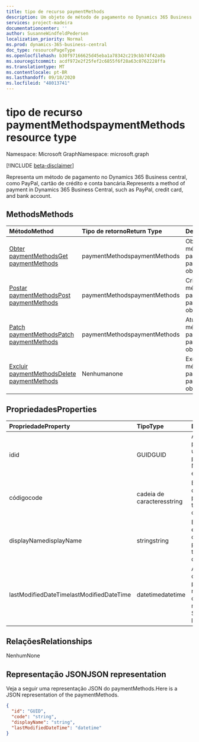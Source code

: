 ```yaml
---
title: tipo de recurso paymentMethods
description: Um objeto de método de pagamento no Dynamics 365 Business central.
services: project-madeira
documentationcenter: ''
author: SusanneWindfeldPedersen
localization_priority: Normal
ms.prod: dynamics-365-business-central
doc_type: resourcePageType
ms.openlocfilehash: b30f97166625d45eba1a78342c219cbb74f42a8b
ms.sourcegitcommit: acdf972e2f25fef2c6855f6f28a63c0762228ffa
ms.translationtype: MT
ms.contentlocale: pt-BR
ms.lasthandoff: 09/18/2020
ms.locfileid: "48013741"
---
```

# <a name="paymentmethods-resource-type"></a><span data-ttu-id="73a7d-103">tipo de recurso paymentMethods</span><span class="sxs-lookup"><span data-stu-id="73a7d-103">paymentMethods resource type</span></span>

<span data-ttu-id="73a7d-104">Namespace: Microsoft Graph</span><span class="sxs-lookup"><span data-stu-id="73a7d-104">Namespace: microsoft.graph</span></span>

[!INCLUDE [beta-disclaimer](../../includes/beta-disclaimer.md)]

<span data-ttu-id="73a7d-105">Representa um método de pagamento no Dynamics 365 Business central, como PayPal, cartão de crédito e conta bancária.</span><span class="sxs-lookup"><span data-stu-id="73a7d-105">Represents a method of payment in Dynamics 365 Business Central, such as PayPal, credit card, and bank account.</span></span>

## <a name="methods"></a><span data-ttu-id="73a7d-106">Methods</span><span class="sxs-lookup"><span data-stu-id="73a7d-106">Methods</span></span>

| <span data-ttu-id="73a7d-107">Método</span><span class="sxs-lookup"><span data-stu-id="73a7d-107">Method</span></span>                                                          | <span data-ttu-id="73a7d-108">Tipo de retorno</span><span class="sxs-lookup"><span data-stu-id="73a7d-108">Return Type</span></span>  |<span data-ttu-id="73a7d-109">Descrição</span><span class="sxs-lookup"><span data-stu-id="73a7d-109">Description</span></span>             |
|:----------------------------------------------------------------|:-------------|:-----------------------|
|[<span data-ttu-id="73a7d-110">Obter paymentMethods</span><span class="sxs-lookup"><span data-stu-id="73a7d-110">Get paymentMethods</span></span>](../api/dynamics-paymentmethods-get.md)      |<span data-ttu-id="73a7d-111">paymentMethods</span><span class="sxs-lookup"><span data-stu-id="73a7d-111">paymentMethods</span></span>|<span data-ttu-id="73a7d-112">Obtém um objeto de método de pagamento.</span><span class="sxs-lookup"><span data-stu-id="73a7d-112">Gets a payment method object.</span></span>   |
|[<span data-ttu-id="73a7d-113">Postar paymentMethods</span><span class="sxs-lookup"><span data-stu-id="73a7d-113">Post paymentMethods</span></span>](../api/dynamics-create-paymentmethods.md)  |<span data-ttu-id="73a7d-114">paymentMethods</span><span class="sxs-lookup"><span data-stu-id="73a7d-114">paymentMethods</span></span>|<span data-ttu-id="73a7d-115">Cria um objeto de método de pagamento.</span><span class="sxs-lookup"><span data-stu-id="73a7d-115">Creates a payment method object.</span></span>|
|[<span data-ttu-id="73a7d-116">Patch paymentMethods</span><span class="sxs-lookup"><span data-stu-id="73a7d-116">Patch paymentMethods</span></span>](../api/dynamics-paymentmethods-update.md) |<span data-ttu-id="73a7d-117">paymentMethods</span><span class="sxs-lookup"><span data-stu-id="73a7d-117">paymentMethods</span></span>|<span data-ttu-id="73a7d-118">Atualiza um objeto de método de pagamento.</span><span class="sxs-lookup"><span data-stu-id="73a7d-118">Updates a payment method object.</span></span>|
|[<span data-ttu-id="73a7d-119">Excluir paymentMethods</span><span class="sxs-lookup"><span data-stu-id="73a7d-119">Delete paymentMethods</span></span>](../api/dynamics-paymentmethods-delete.md)|<span data-ttu-id="73a7d-120">Nenhuma</span><span class="sxs-lookup"><span data-stu-id="73a7d-120">none</span></span>          |<span data-ttu-id="73a7d-121">Exclui um objeto de método de pagamento.</span><span class="sxs-lookup"><span data-stu-id="73a7d-121">Deletes a payment method object.</span></span>|

## <a name="properties"></a><span data-ttu-id="73a7d-122">Propriedades</span><span class="sxs-lookup"><span data-stu-id="73a7d-122">Properties</span></span>
| <span data-ttu-id="73a7d-123">Propriedade</span><span class="sxs-lookup"><span data-stu-id="73a7d-123">Property</span></span>           | <span data-ttu-id="73a7d-124">Tipo</span><span class="sxs-lookup"><span data-stu-id="73a7d-124">Type</span></span>   |<span data-ttu-id="73a7d-125">Descrição</span><span class="sxs-lookup"><span data-stu-id="73a7d-125">Description</span></span>                                                  |
|:-------------------|:-------|:------------------------------------------------------------|
|<span data-ttu-id="73a7d-126">id</span><span class="sxs-lookup"><span data-stu-id="73a7d-126">id</span></span>                  |<span data-ttu-id="73a7d-127">GUID</span><span class="sxs-lookup"><span data-stu-id="73a7d-127">GUID</span></span>    |<span data-ttu-id="73a7d-128">A ID exclusiva do paymentMethods.</span><span class="sxs-lookup"><span data-stu-id="73a7d-128">The unique ID of the paymentMethods.</span></span> <span data-ttu-id="73a7d-129">Não editável.</span><span class="sxs-lookup"><span data-stu-id="73a7d-129">Non-editable.</span></span>           |
|<span data-ttu-id="73a7d-130">código</span><span class="sxs-lookup"><span data-stu-id="73a7d-130">code</span></span>                |<span data-ttu-id="73a7d-131">cadeia de caracteres</span><span class="sxs-lookup"><span data-stu-id="73a7d-131">string</span></span>  |<span data-ttu-id="73a7d-132">Especifica o código do método de pagamento.</span><span class="sxs-lookup"><span data-stu-id="73a7d-132">Specifies the payment method code.</span></span>                           |
|<span data-ttu-id="73a7d-133">displayName</span><span class="sxs-lookup"><span data-stu-id="73a7d-133">displayName</span></span>         |<span data-ttu-id="73a7d-134">string</span><span class="sxs-lookup"><span data-stu-id="73a7d-134">string</span></span>  |<span data-ttu-id="73a7d-135">Especifica o nome de exibição do método de pagamento.</span><span class="sxs-lookup"><span data-stu-id="73a7d-135">Specifies the payment method display name.</span></span>                   |
|<span data-ttu-id="73a7d-136">lastModifiedDateTime</span><span class="sxs-lookup"><span data-stu-id="73a7d-136">lastModifiedDateTime</span></span>|<span data-ttu-id="73a7d-137">datetime</span><span class="sxs-lookup"><span data-stu-id="73a7d-137">datetime</span></span>|<span data-ttu-id="73a7d-138">A última data/hora em que o método de pagamento foi modificado.</span><span class="sxs-lookup"><span data-stu-id="73a7d-138">The last datetime the payment method was modified.</span></span> <span data-ttu-id="73a7d-139">Somente leitura.</span><span class="sxs-lookup"><span data-stu-id="73a7d-139">Read-Only.</span></span>|  


## <a name="relationships"></a><span data-ttu-id="73a7d-140">Relações</span><span class="sxs-lookup"><span data-stu-id="73a7d-140">Relationships</span></span>
<span data-ttu-id="73a7d-141">Nenhum</span><span class="sxs-lookup"><span data-stu-id="73a7d-141">None</span></span>

## <a name="json-representation"></a><span data-ttu-id="73a7d-142">Representação JSON</span><span class="sxs-lookup"><span data-stu-id="73a7d-142">JSON representation</span></span>

<span data-ttu-id="73a7d-143">Veja a seguir uma representação JSON do paymentMethods.</span><span class="sxs-lookup"><span data-stu-id="73a7d-143">Here is a JSON representation of the paymentMethods.</span></span>


```json
{
  "id": "GUID",
  "code": "string",
  "displayName": "string",
  "lastModifiedDateTime": "datetime"
}

```


